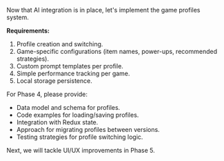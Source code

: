 Now that AI integration is in place, let's implement the game profiles system.

**Requirements:**

1. Profile creation and switching.
2. Game-specific configurations (item names, power-ups, recommended strategies).
3. Custom prompt templates per profile.
4. Simple performance tracking per game.
5. Local storage persistence.

For Phase 4, please provide:

- Data model and schema for profiles.
- Code examples for loading/saving profiles.
- Integration with Redux state.
- Approach for migrating profiles between versions.
- Testing strategies for profile switching logic.

Next, we will tackle UI/UX improvements in Phase 5.
